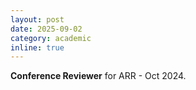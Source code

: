 ```yaml
---
layout: post
date: 2025-09-02
category: academic
inline: true
---
```


**Conference Reviewer** for ARR - Oct 2024.
